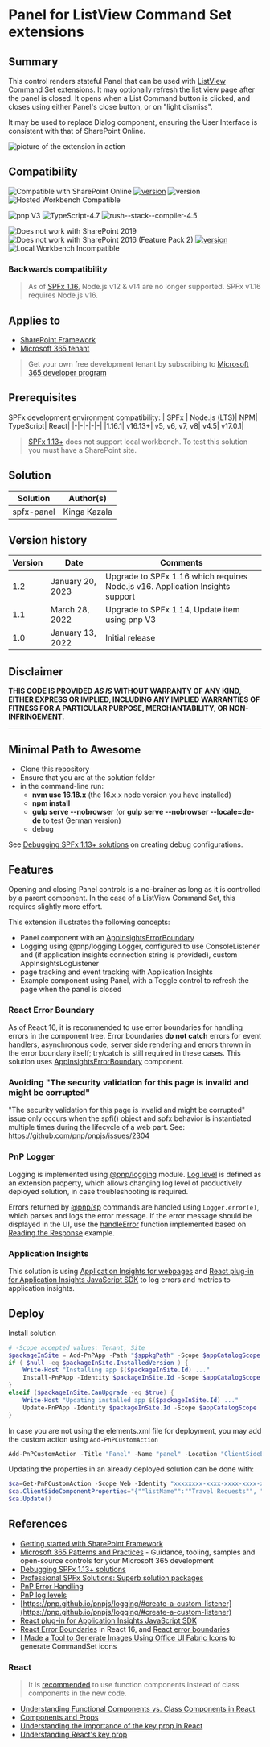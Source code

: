 # Panel for ListView Command Set extensions

## Summary

This control renders stateful Panel that can be used with [ListView Command Set extensions](https://docs.microsoft.com/en-us/sharepoint/dev/spfx/extensions/get-started/building-simple-cmdset-with-dialog-api). It may optionally refresh the list view page after the panel is closed.
It opens when a List Command button is clicked, and closes using either Panel's close button, or on "light dismiss".

It may be used to replace Dialog component, ensuring the User Interface is consistent with that of SharePoint Online.

![picture of the extension in action](https://github.com/kkazala/spfx-Panel/blob/main/assets/PanelSpfx1.14.gif)

## Compatibility

![Compatible with SharePoint Online](https://img.shields.io/badge/SharePoint%20Online-Compatible-green.svg)
[![version](https://img.shields.io/badge/SPFx-1.16.1-green)](.1) ![version](https://img.shields.io/badge/Node.js-16.14-green)
![Hosted Workbench Compatible](https://img.shields.io/badge/Hosted%20Workbench-Compatible-green.svg)

![pnp V3](https://img.shields.io/badge/pnp-V3-green)
![TypeScript-4.7](https://img.shields.io/badge/TypeScript-4.7-green)
![rush--stack--compiler-4.5](https://img.shields.io/badge/%40microsoft%2Frush--stack--compiler-4.5-green)

![Does not work with SharePoint 2019](https://img.shields.io/badge/SharePoint%20Server%202019-Incompatible-red.svg "SharePoint Server 2019 requires SPFx 1.4.1 or lower")
![Does not work with SharePoint 2016 (Feature Pack 2)](<https://img.shields.io/badge/SharePoint%20Server%202016%20(Feature%20Pack%202)-Incompatible-red.svg> "SharePoint Server 2016 Feature Pack 2 requires SPFx 1.1") [![version](https://img.shields.io/badge/SPFx%201.13.1-Incompatible-red)](https://docs.microsoft.com/sharepoint/dev/spfx/sharepoint-framework-overview)
![Local Workbench Incompatible](https://img.shields.io/badge/Local%20Workbench-Incompatible-red.svg)

### Backwards compatibility

> As of [SPFx 1.16](https://learn.microsoft.com/en-us/sharepoint/dev/spfx/release-1.16), Node.js v12 & v14 are no longer supported. SPFx v1.16 requires Node.js v16.

## Applies to

- [SharePoint Framework](https://aka.ms/spfx)
- [Microsoft 365 tenant](https://docs.microsoft.com/en-us/sharepoint/dev/spfx/set-up-your-developer-tenant)

> Get your own free development tenant by subscribing to [Microsoft 365 developer program](http://aka.ms/o365devprogram)

## Prerequisites

SPFx development environment compatibility:
| SPFx | Node.js (LTS)| NPM| TypeScript| React|
|-|-|-|-|-|
|1.16.1| v16.13+| v5, v6, v7, v8| v4.5| v17.0.1|

> [SPFx 1.13+](https://learn.microsoft.com/en-us/sharepoint/dev/spfx/release-1.13#deprecations-and-removed-items-in-this-release) does not support local workbench. To test this solution you must have a SharePoint site.

## Solution

| Solution   | Author(s)    |
| ---------- | ------------ |
| spfx-panel | Kinga Kazala |

## Version history

| Version | Date             | Comments                                                                      |
| ------- | ---------------- | ----------------------------------------------------------------------------- |
| 1.2     | January 20, 2023 | Upgrade to SPFx 1.16 which requires Node.js v16. Application Insights support |
| 1.1     | March 28, 2022   | Upgrade to SPFx 1.14, Update item using pnp V3                                |
| 1.0     | January 13, 2022 | Initial release                                                               |

## Disclaimer

**THIS CODE IS PROVIDED _AS IS_ WITHOUT WARRANTY OF ANY KIND, EITHER EXPRESS OR IMPLIED, INCLUDING ANY IMPLIED WARRANTIES OF FITNESS FOR A PARTICULAR PURPOSE, MERCHANTABILITY, OR NON-INFRINGEMENT.**

---

## Minimal Path to Awesome

- Clone this repository
- Ensure that you are at the solution folder
- in the command-line run:
  - **nvm use 16.18.x** (the 16.x.x node version you have installed)
  - **npm install**
  - **gulp serve --nobrowser** (or **gulp serve --nobrowser --locale=de-de** to test German version)
  - debug

See [Debugging SPFx 1.13+ solutions](https://dev.to/kkazala/debugging-spfx-113-solutions-11cd) on creating debug configurations.

## Features

Opening and closing Panel controls is a no-brainer as long as it is controlled by a parent component.
In the case of a ListView Command Set, this requires slightly more effort.

This extension illustrates the following concepts:

- Panel component with an [AppInsightsErrorBoundary](https://learn.microsoft.com/en-us/azure/azure-monitor/app/javascript-react-plugin#react-error-boundaries)
- Logging using @pnp/logging Logger, configured to use ConsoleListener and (if application insights connection string is provided), custom AppInsightsLogListener
- page tracking and event tracking with Application Insights
- Example component using Panel, with a Toggle control to refresh the page when the panel is closed

### React Error Boundary

As of React 16, it is recommended to use error boundaries for handling errors in the component tree.
Error boundaries **do not catch** errors for event handlers, asynchronous code, server side rendering and errors thrown in the error boundary itself; try/catch is still required in these cases.
This solution uses [AppInsightsErrorBoundary](https://learn.microsoft.com/en-us/azure/azure-monitor/app/javascript-react-plugin#react-error-boundaries) component.

### Avoiding "The security validation for this page is invalid and might be corrupted"

"The security validation for this page is invalid and might be corrupted" issue only occurs when the spfi() object and spfx behavior is instantiated multiple times during the lifecycle of a web part.
See: https://github.com/pnp/pnpjs/issues/2304

### PnP Logger

Logging is implemented using [@pnp/logging](https://pnp.github.io/pnpjs/logging) module. [Log level](https://pnp.github.io/pnpjs/logging/#log-levels) is defined as an extension property, which allows changing log level of productively deployed solution, in case troubleshooting is required.

Errors returned by [@pnp/sp](https://pnp.github.io/pnpjs/sp/#pnpsp) commands are handled using `Logger.error(e)`, which parses and logs the error message. If the error message should be displayed in the UI, use the [handleError](src\extensions\utils\ErrorHandler.ts) function implemented based on [Reading the Response](https://pnp.github.io/pnpjs/concepts/error-handling/#reading-the-response) example.

### Application Insights

This solution is using [Application Insights for webpages](https://learn.microsoft.com/en-us/azure/azure-monitor/app/javascript) and [React plug-in for Application Insights JavaScript SDK](https://learn.microsoft.com/en-us/azure/azure-monitor/app/javascript-react-plugin) to log errors and metrics to application insights.

## Deploy
Install solution
```powershell
# -Scope accepted values: Tenant, Site
$packageInSite = Add-PnPApp -Path "$sppkgPath" -Scope $appCatalogScope -Overwrite -Publish
if ( $null -eq $packageInSite.InstalledVersion ) {
    Write-Host "Installing app $($packageInSite.Id) ..."
    Install-PnPApp -Identity $packageInSite.Id -Scope $appCatalogScope -Wait
}
elseif ($packageInSite.CanUpgrade -eq $true) {
    Write-Host "Updating installed app $($packageInSite.Id) ..."
    Update-PnPApp -Identity $packageInSite.Id -Scope $appCatalogScope
}
```

In case you are not using the elements.xml file for deployment, you may add the custom action using `Add-PnPCustomAction`

```powershell
Add-PnPCustomAction -Title "Panel" -Name "panel" -Location "ClientSideExtension.ListViewCommandSet.CommandBar" -ClientSideComponentId "xxxxxxxx-xxxx-xxxx-xxxx-xxxxxxxxxxxx" -ClientSideComponentProperties "{""listName"":""Travel Requests"",""logLevel"":""3"",""appInsightsConnString"":""your-connection-string""}" -RegistrationId 100 -RegistrationType List -Scope Web
```

Updating the properties in an already deployed solution can be done with:

```powershell
$ca=Get-PnPCustomAction -Scope Web -Identity "xxxxxxxx-xxxx-xxxx-xxxx-xxxxxxxxxxxx"
$ca.ClientSideComponentProperties="{""listName"":""Travel Requests"", ""logLevel"":""1"",""appInsightsConnString"":""your-connection-string""}"
$ca.Update()
```

## References

- [Getting started with SharePoint Framework](https://docs.microsoft.com/en-us/sharepoint/dev/spfx/set-up-your-developer-tenant)
- [Microsoft 365 Patterns and Practices](https://aka.ms/m365pnp) - Guidance, tooling, samples and open-source controls for your Microsoft 365 development
- [Debugging SPFx 1.13+ solutions](https://dev.to/kkazala/debugging-spfx-113-solutions-11cd)
- [Professional SPFx Solutions: Superb solution packages](https://pnp.github.io/blog/post/spfx-21-professional-solutions-superb-solution-packages/)
- [PnP Error Handling](https://pnp.github.io/pnpjs/concepts/error-handling/)
- [PnP log levels](https://pnp.github.io/pnpjs/logging/#log-levels)
- [https://pnp.github.io/pnpjs/logging/#create-a-custom-listener](https://pnp.github.io/pnpjs/logging/#create-a-custom-listener)
- [React plug-in for Application Insights JavaScript SDK](https://learn.microsoft.com/en-us/azure/azure-monitor/app/javascript-react-plugin)
- [React Error Boundaries](https://reactjs.org/docs/error-boundaries.html) in React 16, and [React error boundaries](https://learn.microsoft.com/en-us/azure/azure-monitor/app/javascript-react-plugin#react-error-boundaries)
- [I Made a Tool to Generate Images Using Office UI Fabric Icons](https://joshmccarty.com/made-tool-generate-images-using-office-ui-fabric-icons/) to generate CommandSet icons

### React

> It is [recommended](https://beta.reactjs.org/reference/react/PureComponent#migrating-from-a-purecomponent-class-component-to-a-function) to use function components instead of class components in the new code.

- [Understanding Functional Components vs. Class Components in React](https://www.twilio.com/blog/react-choose-functional-components)
- [Components and Props](https://reactjs.org/docs/components-and-props.html)
- [Understanding the importance of the key prop in React](https://dev.to/francodalessio/understanding-the-importance-of-the-key-prop-in-react-3ag7=)
- [Understanding React's key prop](https://kentcdodds.com/blog/understanding-reacts-key-prop)
